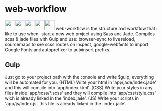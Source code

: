 # web-workflow 
<img src="https://github.com/delvallejoni/web-workflow/blob/master/app/images/autoprefixer.png" width="32"/><img src="https://github.com/delvallejoni/web-workflow/blob/master/app/images/npm.png" width="32"/><img src="https://github.com/delvallejoni/web-workflow/blob/master/app/images/gulp.png" width="32"/><img src="https://github.com/delvallejoni/web-workflow/blob/master/app/images/jade.png" width="32"/><img src="https://github.com/delvallejoni/web-workflow/blob/master/app/images/sass.png" width="32"/>
web-workflow is the structure and workflow that i like to use when i start a new web project using Sass and Jade.
Compiles scss & jade files with Gulp and use: browser-sync to live reload, sourcemaps to see scss routes on inspect, google-webfonts to import Google Fonts and autoprefixer to autoinsert prefixs.
## Gulp
Just go to your project path with the console and write $gulp, everything will be automated for you.
(HTML) Write your html in 'app/jade/index.jade' and this will compile into 'app/index.html'.
(CSS) Write your styles in any files inside 'app/scss/*.scss' and they will compile into 'app/css/style.css' wich is already linked in the 'index.jade'.
(JS) Write your scripts in 'app/js/index.js', this file is already linked in the 'index.jade'.
